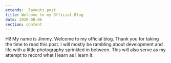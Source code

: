 ```yaml
---
extends: _layouts.post
title: Welcome to my Official Blog
date: 2020-08-06
section: content
---
```


Hi! My name is Jimmy. Welcome to my official blog. Thank you for taking the time to read this post. I will mostly be rambling about development and life with a little photography sprinkled in between. This will also serve as my attempt to record what I learn as I learn it.
